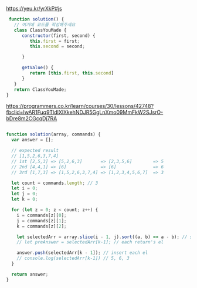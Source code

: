 https://yeu.kr/yrXkP#js
```javascript
 function solution() {
   // 여기에 코드를 작성해주세요
   class ClassYouMade {
      constructor(first, second) {
         this.first = first;
         this.second = second;

      }

      getValue() {
         return [this.first, this.second]
      }
   }
   return ClassYouMade;
}
```

https://programmers.co.kr/learn/courses/30/lessons/42748?fbclid=IwAR1Fuq9TldIXlXkehNDJR5GgLnXmo09MmFkW2SJsrO-bDre8m2CGcqDj7RA
```javascript

function solution(array, commands) {
  var answer = [];

  // expected result
  // [1,5,2,6,3,7,4]
  // 1st [2,5,3] => [5,2,6,3]       => [2,3,5,6]        => 5
  // 2nd [4,4,1] => [6]             => [6]              => 6
  // 3rd [1,7,3] => [1,5,2,6,3,7,4] => [1,2,3,4,5,6,7]  => 3

  let count = commands.length; // 3
  let i = 0;
  let j = 0;
  let k = 0;

  for (let z = 0; z < count; z++) {
    i = commands[z][0];
    j = commands[z][1];
    k = commands[z][2];

    let selectedArr = array.slice(i - 1, j).sort((a, b) => a - b); // sort arr in order
    // let preAnswer = selectedArr[k-1]; // each return's el

    answer.push(selectedArr[k - 1]); // insert each el
    // console.log(selectedArr[k-1]) // 5, 6, 3
  }

  return answer;
}

```
